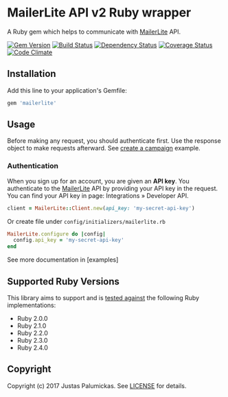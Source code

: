 # MailerLite API v2 Ruby wrapper

A Ruby gem which helps to communicate with [MailerLite][mailerlite] API.

[![Gem Version](http://img.shields.io/gem/v/mailerlite.svg?style=flat-square)][rubygems]
[![Build Status](http://img.shields.io/travis/jpalumickas/mailerlite-ruby.svg?style=flat-square)][travis]
[![Dependency Status](http://img.shields.io/gemnasium/jpalumickas/mailerlite-ruby.svg?style=flat-square)][gemnasium]
[![Coverage Status](http://img.shields.io/coveralls/jpalumickas/mailerlite-ruby/master.svg?style=flat-square)][coveralls]
[![Code Climate](http://img.shields.io/codeclimate/github/jpalumickas/mailerlite-ruby.svg?style=flat-square)][codeclimate]

## Installation

Add this line to your application's Gemfile:

```ruby
gem 'mailerlite'
```

## Usage

Before making any request, you should authenticate first. Use the response object to
make requests afterward.
See [create a campaign][create_a_campaign] example.

### Authentication

When you sign up for an account, you are given an **API key**. You authenticate to
the [MailerLite][mailerlite] API by providing your API key in the request.
You can find your API key in page: Integrations » Developer API.

```ruby
client = MailerLite::Client.new(api_key: 'my-secret-api-key')
```

Or create file under `config/initializers/mailerlite.rb`

```ruby
MailerLite.configure do |config|
  config.api_key = 'my-secret-api-key'
end
```

See more documentation in [examples]

## Supported Ruby Versions

This library aims to support and is [tested against][travis] the following Ruby
implementations:

* Ruby 2.0.0
* Ruby 2.1.0
* Ruby 2.2.0
* Ruby 2.3.0
* Ruby 2.4.0

## Copyright
Copyright (c) 2017 Justas Palumickas. See [LICENSE][license] for details.

[rubygems]: https://rubygems.org/gems/mailerlite
[travis]: http://travis-ci.org/jpalumickas/mailerlite-ruby
[gemnasium]: https://gemnasium.com/jpalumickas/mailerlite-ruby
[coveralls]: https://coveralls.io/r/jpalumickas/mailerlite-ruby
[codeclimate]: https://codeclimate.com/github/jpalumickas/mailerlite-ruby

[license]: https://raw.githubusercontent.com/jpalumickas/mailerlite-ruby/master/LICENSE
[create_a_campaign]: https://raw.githubusercontent.com/jpalumickas/mailerlite-ruby/master/examples/create_campaign.md

[mailerlite]: https://www.mailerlite.com
